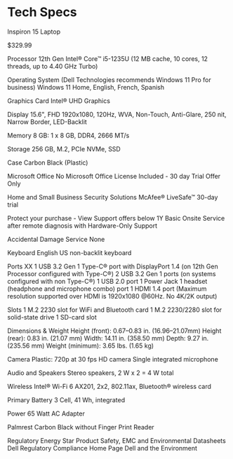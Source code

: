 Tech Specs
==========
Inspiron 15 Laptop

$329.99

Processor
12th Gen Intel® Core™ i5-1235U (12 MB cache, 10 cores, 12 threads, up to 4.40 GHz Turbo)

Operating System
(Dell Technologies recommends Windows 11 Pro for business)
Windows 11 Home, English, French, Spanish

Graphics Card
Intel® UHD Graphics

Display
15.6", FHD 1920x1080, 120Hz, WVA, Non-Touch, Anti-Glare, 250 nit, Narrow Border, LED-Backlit

Memory 
8 GB: 1 x 8 GB, DDR4, 2666 MT/s

Storage
256 GB, M.2, PCIe NVMe, SSD

Case
Carbon Black (Plastic)

Microsoft Office
No Microsoft Office License Included - 30 day Trial Offer Only

Home and Small Business Security Solutions
McAfee® LiveSafe™ 30-day trial

Protect your purchase - View Support offers below 
1Y Basic Onsite Service after remote diagnosis with Hardware-Only Support

Accidental Damage Service
None

Keyboard
English US non-backlit keyboard

Ports
XX 1 USB 3.2 Gen 1 Type-C® port with DisplayPort 1.4 (on 12th Gen Processor configured with Type-C®)
2 USB 3.2 Gen 1 ports (on systems configured with non Type-C®)
1 USB 2.0 port
1 Power Jack
1 headset (headphone and microphone combo) port
1 HDMI 1.4 port (Maximum resolution supported over HDMI is 1920x1080 @60Hz. No 4K/2K output)

Slots
1 M.2 2230 slot for WiFi and Bluetooth card
1 M.2 2230/2280 slot for solid-state drive
1 SD-card slot

Dimensions & Weight
Height (front): 0.67–0.83 in. (16.96–21.07mm)
Height (rear): 0.83 in. (21.07 mm)
Width: 14.11 in. (358.50 mm)
Depth: 9.27 in. (235.56 mm)
Weight (minimum): 3.65 lbs. (1.65 kg)

Camera
Plastic: 720p at 30 fps HD camera Single integrated microphone

Audio and Speakers
Stereo speakers, 2 W x 2 = 4 W total

Wireless 
Intel® Wi-Fi 6 AX201, 2x2, 802.11ax, Bluetooth® wireless card

Primary Battery
3 Cell, 41 Wh, integrated

Power
65 Watt AC Adapter

Palmrest
Carbon Black without Finger Print Reader

Regulatory
Energy Star
Product Safety, EMC and Environmental Datasheets
Dell Regulatory Compliance Home Page
Dell and the Environment



